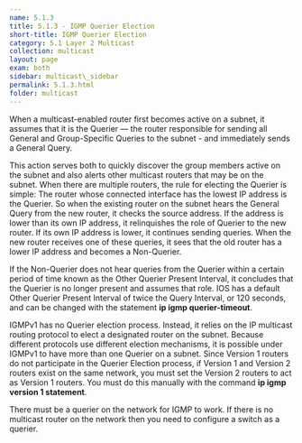 ```yaml
---
name: 5.1.3
title: 5.1.3 - IGMP Querier Election
short-title: IGMP Querier Election
category: 5.1 Layer 2 Multicast 
collection: multicast
layout: page
exam: both
sidebar: multicast\_sidebar
permalink: 5.1.3.html
folder: multicast
---
```

When a multicast-enabled router first becomes active on a subnet, it assumes that it is the Querier — the router responsible for sending all General and Group-Specific Queries to the subnet - and immediately sends a General Query.

This action serves both to quickly discover the group members active on the subnet and also alerts other multicast routers that may be on the subnet. When there are multiple routers, the rule for electing the Querier is simple: The router whose connected interface has the lowest IP address is the Querier. So when the existing router on the subnet hears the General Query from the new router, it checks the source address. If the address is lower than its own IP address, it relinquishes the role of Querier to the new router. If its own IP address is lower, it continues sending queries. When the new router receives one of these queries, it sees that the old router has a lower IP address and becomes a Non-Querier.

If the Non-Querier does not hear queries from the Querier within a certain period of time known as the Other Querier Present Interval, it concludes that the Querier is no longer present and assumes that role. IOS has a default Other Querier Present Interval of twice the Query Interval, or 120 seconds, and can be changed with the statement **ip igmp querier-timeout**.

IGMPv1 has no Querier election process. Instead, it relies on the IP multicast routing protocol to elect a designated router on the subnet. Because different protocols use different election mechanisms, it is possible under IGMPv1 to have more than one Querier on a subnet. Since Version 1 routers do not participate in the Querier Election process, if Version 1 and Version 2 routers exist on the same network, you must set the Version 2 routers to act as Version 1 routers. You must do this manually with the command **ip igmp version 1 statement**.

There must be a querier on the network for IGMP to work. If there is no multicast router on the network then you need to configure a switch as a querier.